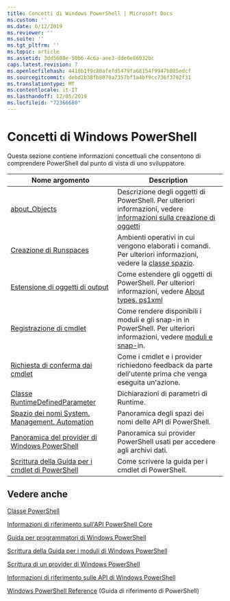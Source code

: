 ```yaml
---
title: Concetti di Windows PowerShell | Microsoft Docs
ms.custom: ''
ms.date: 6/12/2019
ms.reviewer: ''
ms.suite: ''
ms.tgt_pltfrm: ''
ms.topic: article
ms.assetid: 3dd5608e-50b6-4c6a-aee3-dde0e86032bc
caps.latest.revision: 7
ms.openlocfilehash: 4410b1f9c80afefd5479fa68154f9947b805edcf
ms.sourcegitcommit: debd2b38fb8070a7357bf1a4bf9cc736f3702f31
ms.translationtype: MT
ms.contentlocale: it-IT
ms.lasthandoff: 12/05/2019
ms.locfileid: "72366680"
---
```

# <a name="windows-powershell-concepts"></a>Concetti di Windows PowerShell

Questa sezione contiene informazioni concettuali che consentono di comprendere PowerShell dal punto di vista di uno sviluppatore.

|Nome argomento|Description|
|----------------|-----------------|
|[about_Objects](/powershell/module/microsoft.powershell.core/about/about_objects)|Descrizione degli oggetti di PowerShell. Per ulteriori informazioni, vedere [informazioni sulla creazione di oggetti](/powershell/module/microsoft.powershell.core/about/about_object_creation)|
|[Creazione di Runspaces](../hosting/creating-runspaces.md)|Ambienti operativi in cui vengono elaborati i comandi. Per ulteriori informazioni, vedere la [classe spazio](/dotnet/api/system.management.automation.runspaces.runspace).|
|[Estensione di oggetti di output](../cmdlet/extending-output-objects.md)|Come estendere gli oggetti di PowerShell. Per ulteriori informazioni, vedere [About types. ps1xml](/powershell/module/microsoft.powershell.core/about/about_types.ps1xml)|
|[Registrazione di cmdlet](../cmdlet/registering-cmdlets.md)|Come rendere disponibili i moduli e gli snap-in in PowerShell. Per ulteriori informazioni, vedere [moduli e snap-](../cmdlet/modules-and-snap-ins.md)in.|
|[Richiesta di conferma dai cmdlet](../cmdlet/requesting-confirmation-from-cmdlets.md)|Come i cmdlet e i provider richiedono feedback da parte dell'utente prima che venga eseguita un'azione.|
|[Classe RuntimeDefinedParameter](/dotnet/api/system.management.automation.runtimedefinedparameter)|Dichiarazioni di parametri di Runtime.|
|[Spazio dei nomi System. Management. Automation](/dotnet/api/System.Management.Automation)|Panoramica degli spazi dei nomi delle API di PowerShell.|
|[Panoramica del provider di Windows PowerShell](../provider/windows-powershell-provider-overview.md)|Panoramica sui provider PowerShell usati per accedere agli archivi dati.|
|[Scrittura della Guida per i cmdlet di PowerShell](../help/writing-help-for-windows-powershell-cmdlets.md)|Come scrivere la guida per i cmdlet di PowerShell.|

## <a name="see-also"></a>Vedere anche

[Classe PowerShell](/dotnet/api/system.management.automation.powershell)

[Informazioni di riferimento sull'API PowerShell Core](/dotnet/api/?view=pscore-6.2.0)

[Guida per programmatori di Windows PowerShell](windows-powershell-programmer-s-guide.md)

[Scrittura della Guida per i moduli di Windows PowerShell](../module/writing-help-for-windows-powershell-modules.md)

[Scrittura di un provider di Windows PowerShell](../provider/writing-a-windows-powershell-provider.md)

[Informazioni di riferimento sulle API di Windows PowerShell](/dotnet/api/?view=powershellsdk-1.1.0)

[Windows PowerShell Reference](../windows-powershell-reference.md) (Guida di riferimento di PowerShell)